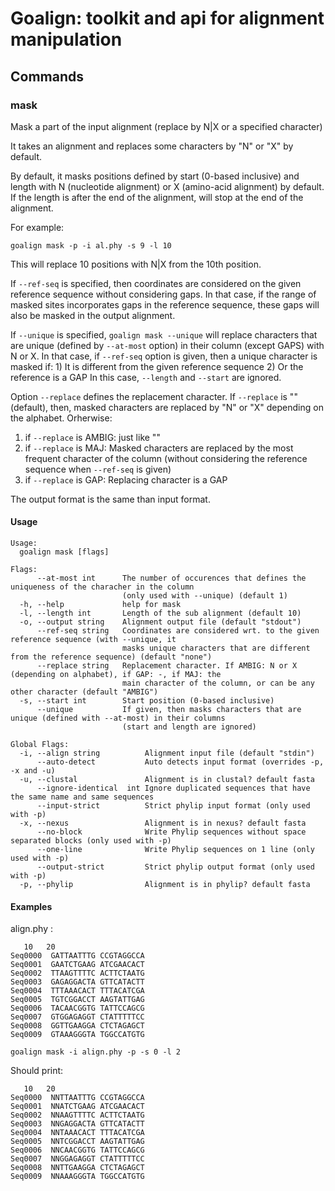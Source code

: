 # Goalign: toolkit and api for alignment manipulation

## Commands

### mask
Mask a part of the input alignment (replace by N|X or a specified character)

It takes an alignment and replaces some characters by "N" or "X" by default.

By default, it masks positions defined by start (0-based inclusive)
and length with N (nucleotide alignment) or X (amino-acid alignment) by default.
If the length is after the end of the alignment, will stop at the 
end of the alignment.

For example:
```
goalign mask -p -i al.phy -s 9 -l 10
```

This will replace 10 positions with N|X from the 10th position.

If `--ref-seq` is specified, then coordinates are considered on the given reference sequence
without considering gaps. In that case, if the range of masked sites incorporates gaps in
the reference sequence, these gaps will also be masked in the output alignment.

If `--unique` is specified, `goalign mask --unique` will replace characters that
are unique (defined by `--at-most` option) in their column (except GAPS) with N or X. 
In that case, if `--ref-seq` option is given, then a unique character is masked if:
    1) It is different from the given reference sequence
    2) Or the reference is a GAP
In this case, `--length` and `--start` are ignored.

Option `--replace` defines the replacement character. If `--replace` is "" (default), then, 
masked characters are replaced by "N" or "X" depending on the alphabet. 
Orherwise:
  1) if `--replace` is AMBIG: just like ""
  2) if `--replace` is MAJ: Masked characters are replaced by the most frequent character of the column 
     (without considering the reference sequence when `--ref-seq` is given)
  3) if `--replace` is GAP: Replacing character is a GAP

The output format is the same than input format.

#### Usage
```
Usage:
  goalign mask [flags]

Flags:
      --at-most int      The number of occurences that defines the uniqueness of the characher in the column 
                         (only used with --unique) (default 1)
  -h, --help             help for mask
  -l, --length int       Length of the sub alignment (default 10)
  -o, --output string    Alignment output file (default "stdout")
      --ref-seq string   Coordinates are considered wrt. to the given reference sequence (with --unique, it 
                         masks unique characters that are different from the reference sequence) (default "none")
      --replace string   Replacement character. If AMBIG: N or X (depending on alphabet), if GAP: -, if MAJ: the 
                         main character of the column, or can be any other character (default "AMBIG")
  -s, --start int        Start position (0-based inclusive)
      --unique           If given, then masks characters that are unique (defined with --at-most) in their columns 
                         (start and length are ignored)

Global Flags:
  -i, --align string          Alignment input file (default "stdin")
      --auto-detect           Auto detects input format (overrides -p, -x and -u)
  -u, --clustal               Alignment is in clustal? default fasta
      --ignore-identical  int Ignore duplicated sequences that have the same name and same sequences
      --input-strict          Strict phylip input format (only used with -p)
  -x, --nexus                 Alignment is in nexus? default fasta
      --no-block              Write Phylip sequences without space separated blocks (only used with -p)
      --one-line              Write Phylip sequences on 1 line (only used with -p)
      --output-strict         Strict phylip output format (only used with -p)
  -p, --phylip                Alignment is in phylip? default fasta
```

#### Examples

align.phy :
```
   10   20
Seq0000  GATTAATTTG CCGTAGGCCA
Seq0001  GAATCTGAAG ATCGAACACT
Seq0002  TTAAGTTTTC ACTTCTAATG
Seq0003  GAGAGGACTA GTTCATACTT
Seq0004  TTTAAACACT TTTACATCGA
Seq0005  TGTCGGACCT AAGTATTGAG
Seq0006  TACAACGGTG TATTCCAGCG
Seq0007  GTGGAGAGGT CTATTTTTCC
Seq0008  GGTTGAAGGA CTCTAGAGCT
Seq0009  GTAAAGGGTA TGGCCATGTG
```

```
goalign mask -i align.phy -p -s 0 -l 2
```

Should print:
```
   10   20
Seq0000  NNTTAATTTG CCGTAGGCCA
Seq0001  NNATCTGAAG ATCGAACACT
Seq0002  NNAAGTTTTC ACTTCTAATG
Seq0003  NNGAGGACTA GTTCATACTT
Seq0004  NNTAAACACT TTTACATCGA
Seq0005  NNTCGGACCT AAGTATTGAG
Seq0006  NNCAACGGTG TATTCCAGCG
Seq0007  NNGGAGAGGT CTATTTTTCC
Seq0008  NNTTGAAGGA CTCTAGAGCT
Seq0009  NNAAAGGGTA TGGCCATGTG
```
